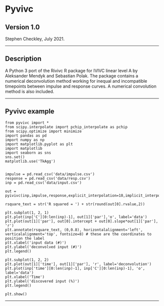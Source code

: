 # Pyvivc

## Version 1.0
Stephen Checkley, July 2021.

---

## Description
A Python 3 port of the Rivivc R package for IVIVC linear level A by Aleksander Mendyk and Sebastian Polak. The package contains a numerical deconvolution method working for inequal and incompatible timepoints between impulse and response curves. A numerical convolution method is also included.

---

## Pyvivc example

    from pyvivc import *
    from scipy.interpolate import pchip_interpolate as pchip
    from scipy.optimize import minimize
    import pandas as pd
    import numpy as np
    import matplotlib.pyplot as plt
    import matplotlib
    import seaborn as sns
    sns.set()
    matplotlib.use('TkAgg')


    impulse = pd.read_csv('data/impulse.csv')
    response = pd.read_csv('data/resp.csv')
    inp = pd.read_csv('data/input.csv')

    out = pyivivc(inp,impulse,response,explicit_interpolation=10,implicit_interpolation=5)

    rsquare_text = str('R squared = ') + str(round(out[0].rvalue,2))

    plt.subplot(1, 2, 1)
    plt.plot(inp['C'][0:len(inp)-1], out[1]['par'],'o', label='data')
    plt.plot(out[1]['par'], out[0].intercept + out[0].slope*out[1]['par'], 'r')
    plt.annotate(rsquare_text, (0,0.8), horizontalalignment='left', verticalalignment='top', fontsize=8) # these are the coordinates to position the label
    plt.xlabel('input data (#)')
    plt.ylabel('deconvolved input (#)')
    plt.legend()

    plt.subplot(1, 2, 2)
    plt.plot(out[1]['time'], out[1]['par'], 'r', label='deconvolution')
    plt.plot(inp['time'][0:len(inp)-1], inp['C'][0:len(inp)-1], 'o', label='data')
    plt.xlabel('Time')
    plt.ylabel('discovered input (%)')
    plt.legend()

    plt.show()

---
